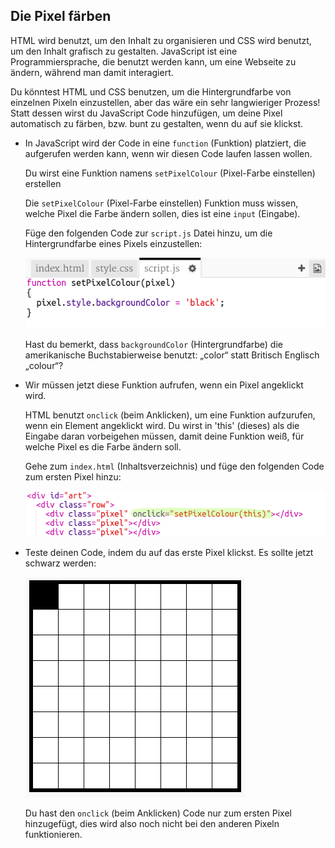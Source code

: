 ## Die Pixel färben

HTML wird benutzt, um den Inhalt zu organisieren und CSS wird benutzt, um den Inhalt grafisch zu gestalten. JavaScript ist eine Programmiersprache, die benutzt werden kann, um eine Webseite zu ändern, während man damit interagiert. 

Du könntest HTML und CSS benutzen, um die Hintergrundfarbe von einzelnen Pixeln einzustellen, aber das wäre ein sehr langwieriger Prozess! Statt dessen wirst du JavaScript Code hinzufügen, um deine Pixel automatisch zu färben, bzw. bunt zu gestalten, wenn du auf sie klickst. 

+ In JavaScript wird der Code in eine `function` (Funktion) platziert, die aufgerufen werden kann, wenn wir diesen Code laufen lassen wollen. 

	Du wirst eine Funktion namens `setPixelColour` (Pixel-Farbe einstellen) erstellen

	Die `setPixelColour` (Pixel-Farbe einstellen) Funktion muss wissen, welche Pixel die Farbe ändern sollen, dies ist eine `input` (Eingabe).

	Füge den folgenden Code zur `script.js` Datei hinzu, um die Hintergrundfarbe eines Pixels einzustellen:

	![screenshot](images/pixel-art-set-pixel-colour.png)

	Hast du bemerkt, dass `backgroundColor` (Hintergrundfarbe) die amerikanische Buchstabierweise benutzt: „color“ statt Britisch Englisch „colour“? 

+ Wir müssen jetzt diese Funktion aufrufen, wenn ein Pixel angeklickt wird.

	HTML benutzt `onclick` (beim Anklicken), um eine Funktion aufzurufen, wenn ein Element angeklickt wird. Du wirst in 'this' (dieses) als die Eingabe daran vorbeigehen müssen, damit deine Funktion weiß, für welche Pixel es die Farbe ändern soll. 

	Gehe zum `index.html` (Inhaltsverzeichnis) und füge den folgenden Code zum ersten Pixel hinzu:

	![screenshot](images/pixel-art-onclick.png)

+ Teste deinen Code, indem du auf das erste Pixel klickst. Es sollte jetzt schwarz werden:

	![screenshot](images/pixel-art-black.png)

	Du hast den `onclick` (beim Anklicken) Code nur zum ersten Pixel hinzugefügt, dies wird also noch nicht bei den anderen Pixeln funktionieren. 
